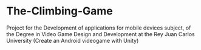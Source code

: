 # The-Climbing-Game
Project for the Development of applications for mobile devices subject, of the Degree in Video Game Design and Development at the Rey Juan Carlos University (Create an Android videogame with Unity)
